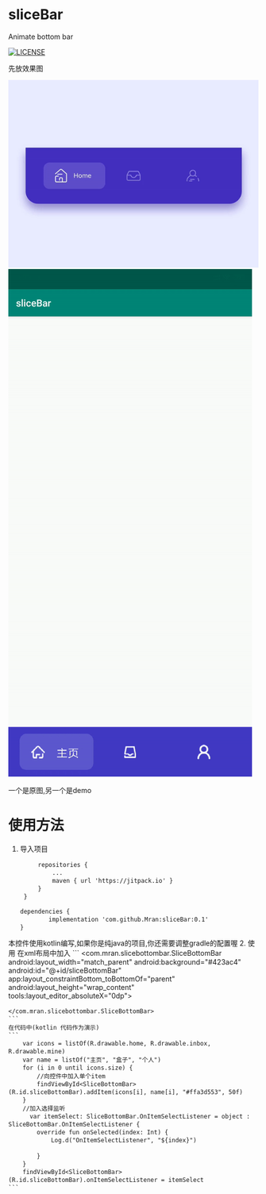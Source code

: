 # sliceBar

Animate bottom bar

[![LICENSE](https://img.shields.io/badge/license-Anti%20996-blue.svg)](https://github.com/996icu/996.ICU/blob/master/LICENSE)
    
先放效果图

![](https://github.com/Mran/sliceBar/blob/master/ezgif-1-b194a1e2259d.gif)
![](https://github.com/Mran/sliceBar/blob/master/ezgif-5-0a350aa1adfe.gif)

一个是原图,另一个是demo

# 使用方法
1. 导入项目
   ```allprojects {
		repositories {
			...
			maven { url 'https://jitpack.io' }
		}
	}
    ```
    
    ```
    dependencies {
	        implementation 'com.github.Mran:sliceBar:0.1'
	}
    ```
本控件使用kotlin编写,如果你是纯java的项目,你还需要调整gradle的配置喔
2. 使用
在xml布局中加入
    ```
    <com.mran.slicebottombar.SliceBottomBar android:layout_width="match_parent"
                                            android:background="#423ac4"
                                            android:id="@+id/sliceBottomBar"
                                            app:layout_constraintBottom_toBottomOf="parent"
                                            android:layout_height="wrap_content"
                                            tools:layout_editor_absoluteX="0dp">

    </com.mran.slicebottombar.SliceBottomBar>
    ```
    在代码中(kotlin 代码作为演示)
    ```
        var icons = listOf(R.drawable.home, R.drawable.inbox, R.drawable.mine)
        var name = listOf("主页", "盒子", "个人")
        for (i in 0 until icons.size) {
            //向控件中加入单个item
            findViewById<SliceBottomBar>(R.id.sliceBottomBar).addItem(icons[i], name[i], "#ffa3d553", 50f)
        }
        //加入选择监听
          var itemSelect: SliceBottomBar.OnItemSelectListener = object : SliceBottomBar.OnItemSelectListener {
            override fun onSelected(index: Int) {
                Log.d("OnItemSelectListener", "${index}")

            }
        }
        findViewById<SliceBottomBar>(R.id.sliceBottomBar).onItemSelectListener = itemSelect
    ```

